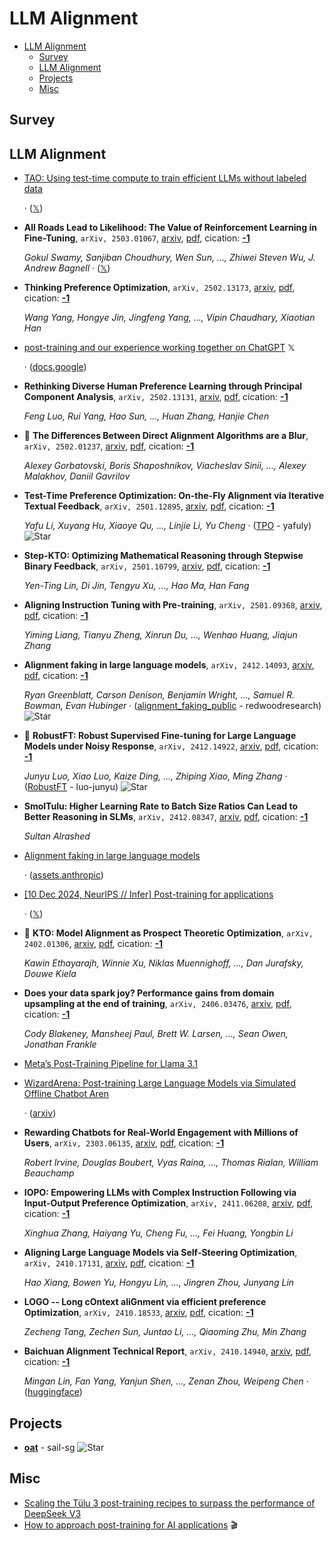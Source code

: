 # LLM Alignment

- [LLM Alignment](#llm-alignment) 
  - [Survey](#survey)
  - [LLM Alignment](#llm-alignment-1)
  - [Projects](#projects)
  - [Misc](#misc)


## Survey


## LLM Alignment

- [TAO: Using test-time compute to train efficient LLMs without labeled data](https://www.databricks.com/blog/tao-using-test-time-compute-train-efficient-llms-without-labeled-data) 

	 · ([𝕏](https://x.com/jefrankle/status/1904590481222218176))
- **All Roads Lead to Likelihood: The Value of Reinforcement Learning in 
  Fine-Tuning**, `arXiv, 2503.01067`, [arxiv](http://arxiv.org/abs/2503.01067v1), [pdf](http://arxiv.org/pdf/2503.01067v1.pdf), cication: [**-1**](None) 

	 *Gokul Swamy, Sanjiban Choudhury, Wen Sun, ..., Zhiwei Steven Wu, J. Andrew Bagnell* · ([𝕏](https://x.com/g_k_swamy/status/1897027265793597815))
- **Thinking Preference Optimization**, `arXiv, 2502.13173`, [arxiv](http://arxiv.org/abs/2502.13173v1), [pdf](http://arxiv.org/pdf/2502.13173v1.pdf), cication: [**-1**](None) 

	 *Wang Yang, Hongye Jin, Jingfeng Yang, ..., Vipin Chaudhary, Xiaotian Han*
- [post-training and our experience working together on ChatGPT](https://x.com/johnschulman2/status/1891539960743743756)  𝕏 

	 · ([docs.google](https://docs.google.com/presentation/d/11KWCKUORnPpVMSY6vXgBeFSWo7fJcuGQ9yuR6vC1pzE/edit))
- **Rethinking Diverse Human Preference Learning through Principal Component 
  Analysis**, `arXiv, 2502.13131`, [arxiv](http://arxiv.org/abs/2502.13131v1), [pdf](http://arxiv.org/pdf/2502.13131v1.pdf), cication: [**-1**](None) 

	 *Feng Luo, Rui Yang, Hao Sun, ..., Huan Zhang, Hanjie Chen*
- 🌟 **The Differences Between Direct Alignment Algorithms are a Blur**, `arXiv, 2502.01237`, [arxiv](http://arxiv.org/abs/2502.01237v1), [pdf](http://arxiv.org/pdf/2502.01237v1.pdf), cication: [**-1**](None) 

	 *Alexey Gorbatovski, Boris Shaposhnikov, Viacheslav Sinii, ..., Alexey Malakhov, Daniil Gavrilov*
- **Test-Time Preference Optimization: On-the-Fly Alignment via Iterative 
  Textual Feedback**, `arXiv, 2501.12895`, [arxiv](http://arxiv.org/abs/2501.12895v1), [pdf](http://arxiv.org/pdf/2501.12895v1.pdf), cication: [**-1**](None) 

	 *Yafu Li, Xuyang Hu, Xiaoye Qu, ..., Linjie Li, Yu Cheng* · ([TPO](https://github.com/yafuly/TPO) - yafuly) ![Star](https://img.shields.io/github/stars/yafuly/TPO.svg?style=social&label=Star)
- **Step-KTO: Optimizing Mathematical Reasoning through Stepwise Binary 
  Feedback**, `arXiv, 2501.10799`, [arxiv](http://arxiv.org/abs/2501.10799v1), [pdf](http://arxiv.org/pdf/2501.10799v1.pdf), cication: [**-1**](None) 

	 *Yen-Ting Lin, Di Jin, Tengyu Xu, ..., Hao Ma, Han Fang*
- **Aligning Instruction Tuning with Pre-training**, `arXiv, 2501.09368`, [arxiv](http://arxiv.org/abs/2501.09368v2), [pdf](http://arxiv.org/pdf/2501.09368v2.pdf), cication: [**-1**](None) 

	 *Yiming Liang, Tianyu Zheng, Xinrun Du, ..., Wenhao Huang, Jiajun Zhang*
- **Alignment faking in large language models**, `arXiv, 2412.14093`, [arxiv](http://arxiv.org/abs/2412.14093v2), [pdf](http://arxiv.org/pdf/2412.14093v2.pdf), cication: [**-1**](None) 

	 *Ryan Greenblatt, Carson Denison, Benjamin Wright, ..., Samuel R. Bowman, Evan Hubinger* · ([alignment_faking_public](https://github.com/redwoodresearch/alignment_faking_public) - redwoodresearch) ![Star](https://img.shields.io/github/stars/redwoodresearch/alignment_faking_public.svg?style=social&label=Star)
- 🌟 **RobustFT: Robust Supervised Fine-tuning for Large Language Models under 
  Noisy Response**, `arXiv, 2412.14922`, [arxiv](http://arxiv.org/abs/2412.14922v1), [pdf](http://arxiv.org/pdf/2412.14922v1.pdf), cication: [**-1**](None) 

	 *Junyu Luo, Xiao Luo, Kaize Ding, ..., Zhiping Xiao, Ming Zhang* · ([RobustFT](https://github.com/luo-junyu/RobustFT) - luo-junyu) ![Star](https://img.shields.io/github/stars/luo-junyu/RobustFT.svg?style=social&label=Star)
- **SmolTulu: Higher Learning Rate to Batch Size Ratios Can Lead to Better 
  Reasoning in SLMs**, `arXiv, 2412.08347`, [arxiv](http://arxiv.org/abs/2412.08347v1), [pdf](http://arxiv.org/pdf/2412.08347v1.pdf), cication: [**-1**](None) 

	 *Sultan Alrashed*
- [Alignment faking in large language models](https://www.anthropic.com/research/alignment-faking) 

	 · ([assets.anthropic](https://assets.anthropic.com/m/983c85a201a962f/original/Alignment-Faking-in-Large-Language-Models-full-paper.pdf))
- [[10 Dec 2024, NeurIPS // Infer] Post-training for applications](https://docs.google.com/presentation/d/1LWHbtz74GwKSGYZKyBVUtcyvp8lgYOi5EVpMnVDXBPs/edit) 

	 · ([𝕏](https://x.com/natolambert/status/1866197250239541350))
- 🌟 **KTO: Model Alignment as Prospect Theoretic Optimization**, `arXiv, 2402.01306`, [arxiv](http://arxiv.org/abs/2402.01306v4), [pdf](http://arxiv.org/pdf/2402.01306v4.pdf), cication: [**-1**](None) 

	 *Kawin Ethayarajh, Winnie Xu, Niklas Muennighoff, ..., Dan Jurafsky, Douwe Kiela*
- **Does your data spark joy? Performance gains from domain upsampling at 
  the end of training**, `arXiv, 2406.03476`, [arxiv](http://arxiv.org/abs/2406.03476v1), [pdf](http://arxiv.org/pdf/2406.03476v1.pdf), cication: [**-1**](None) 

	 *Cody Blakeney, Mansheej Paul, Brett W. Larsen, ..., Sean Owen, Jonathan Frankle*
- [Meta’s Post-Training Pipeline for Llama 3.1](https://medium.com/@jkabrit/metas-post-training-pipeline-for-llama-3-1-e6777801c0a1) 
- [WizardArena: Post-training Large Language Models via Simulated Offline Chatbot Aren](https://openreview.net/forum?id=VHva3d836i) 

	 · ([arxiv](https://arxiv.org/abs/2407.10627v1))
- **Rewarding Chatbots for Real-World Engagement with Millions of Users**, `arXiv, 2303.06135`, [arxiv](http://arxiv.org/abs/2303.06135v2), [pdf](http://arxiv.org/pdf/2303.06135v2.pdf), cication: [**-1**](None) 

	 *Robert Irvine, Douglas Boubert, Vyas Raina, ..., Thomas Rialan, William Beauchamp*
- **IOPO: Empowering LLMs with Complex Instruction Following via 
  Input-Output Preference Optimization**, `arXiv, 2411.06208`, [arxiv](http://arxiv.org/abs/2411.06208v1), [pdf](http://arxiv.org/pdf/2411.06208v1.pdf), cication: [**-1**](None) 

	 *Xinghua Zhang, Haiyang Yu, Cheng Fu, ..., Fei Huang, Yongbin Li*
- **Aligning Large Language Models via Self-Steering Optimization**, `arXiv, 2410.17131`, [arxiv](http://arxiv.org/abs/2410.17131v1), [pdf](http://arxiv.org/pdf/2410.17131v1.pdf), cication: [**-1**](None) 

	 *Hao Xiang, Bowen Yu, Hongyu Lin, ..., Jingren Zhou, Junyang Lin*
- **LOGO -- Long cOntext aliGnment via efficient preference Optimization**, `arXiv, 2410.18533`, [arxiv](http://arxiv.org/abs/2410.18533v1), [pdf](http://arxiv.org/pdf/2410.18533v1.pdf), cication: [**-1**](None) 

	 *Zecheng Tang, Zechen Sun, Juntao Li, ..., Qiaoming Zhu, Min Zhang*
- **Baichuan Alignment Technical Report**, `arXiv, 2410.14940`, [arxiv](http://arxiv.org/abs/2410.14940v1), [pdf](http://arxiv.org/pdf/2410.14940v1.pdf), cication: [**-1**](None) 

	 *Mingan Lin, Fan Yang, Yanjun Shen, ..., Zenan Zhou, Weipeng Chen* · ([huggingface](https://huggingface.co/PKU-Baichuan-MLSystemLab/Llama3-PBM-Nova-70B))

## Projects

- [**oat**](https://github.com/sail-sg/oat) - sail-sg ![Star](https://img.shields.io/github/stars/sail-sg/oat.svg?style=social&label=Star) 

## Misc

- [Scaling the Tülu 3 post-training recipes to surpass the performance of DeepSeek V3](https://allenai.org/blog/tulu-3-405B) 
- [How to approach post-training for AI applications](https://www.youtube.com/watch?v=grpc-Wyy-Zg)  :clapper: 